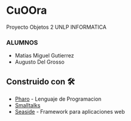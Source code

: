 # CuOOra
Proyecto Objetos 2 UNLP INFORMATICA
### ALUMNOS 
* Matias Miguel Gutierrez
* Augusto Del Grosso

## Construido con 🛠️
* [Pharo](https://pharo.org/) - Lenguaje de Programacion
* [Smalltalks](https://es.wikipedia.org/wiki/Smalltalk) 
* [Seaside](http://www.seaside.st/) - Framework para aplicaciones web
